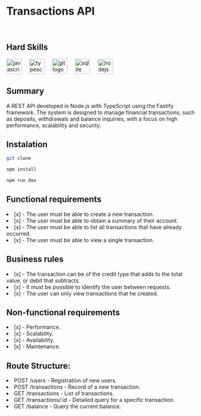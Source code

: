 # Transactions API
<br>

## Hard Skills

<div align="left">
  <img src="https://cdn.jsdelivr.net/gh/devicons/devicon/icons/javascript/javascript-original.svg" height="40" alt="javascript logo"  />
  <img width="12" />
  <img src="https://cdn.jsdelivr.net/gh/devicons/devicon/icons/typescript/typescript-original.svg" height="40" alt="typescript logo"  />
  <img width="12" />
  <img src="https://cdn.jsdelivr.net/gh/devicons/devicon/icons/git/git-original.svg" height="40" alt="git logo"  />
  <img width="12" />
  <img src="https://cdn.jsdelivr.net/gh/devicons/devicon/icons/sqlite/sqlite-original.svg" height="40" alt="sqlite logo"  />
  <img width="12" />
  <img src="https://cdn.jsdelivr.net/gh/devicons/devicon/icons/nodejs/nodejs-original.svg" height="40" alt="nodejs logo"  />
</div>

###

## Summary

<p>A REST API developed in Node.js with TypeScript using the Fastify framework. The system is designed to manage financial transactions, 
  such as deposits, withdrawals and balance inquiries, with a focus on high performance, scalability and security.
</p>

## Instalation

```bash
git clone
```
```bash
npm install
```
```bash
npm run dev
```

## Functional requirements

<lu>
  <li>[x] - The user must be able to create a new transaction.</li>
  <li>[x] - The user must be able to obtain a summary of their account.</li>
  <li>[x] - The user must be able to list all transactions that have already occurred.</li>
  <li>[x] - The user must be able to view a single transaction.</li>
</lu>

## Business rules

<lu>
  <li>[x] - The transaction can be of the credit type that adds to the total value, or debit that subtracts.</li>
  <li>[x] - It must be possible to identify the user between requests.</li>
  <li>[x] - The user can only view transactions that he created.</li>
</lu>

## Non-functional requirements

<lu>
  <li>[x] - Performance.</li>
  <li>[x] - Scalability.</li>
  <li>[x] - Availability.</li>
  <li>[x] - Maintenance.</li>
</lu>

## Route Structure:

<lu>
  <li>POST /users - Registration of new users.</li>
  <li>POST /transactions - Record of a new transaction.</li>
  <li>GET /transactions - List of transactions.</li>
  <li>GET /transactions/:id - Detailed query for a specific transaction.</li>
  <li>GET /balance - Query the current balance.</li>
</lu>



